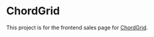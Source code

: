 ChordGrid
=========

This project is for the frontend sales page for [ChordGrid](http://chordgrid.com).
